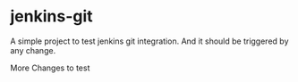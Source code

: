 # jenkins-git
A simple project to test jenkins git integration. 
And it should be triggered by any change.

More Changes to test
